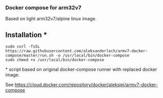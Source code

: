 
### Docker compose for arm32v7

Based on light arm32v7/alpine linux image.

## Installation *

```shell
sudo curl -fsSL https://raw.githubusercontent.com/aleksanderlech/armv7-docker-compose/master/run.sh -o /usr/local/bin/docker-compose
sudo chmod +x /usr/local/bin/docker-compose
```

\* script based on original docker-compose runner with replaced docker image.

See https://cloud.docker.com/repository/docker/aleksjej/armv7-docker-compose